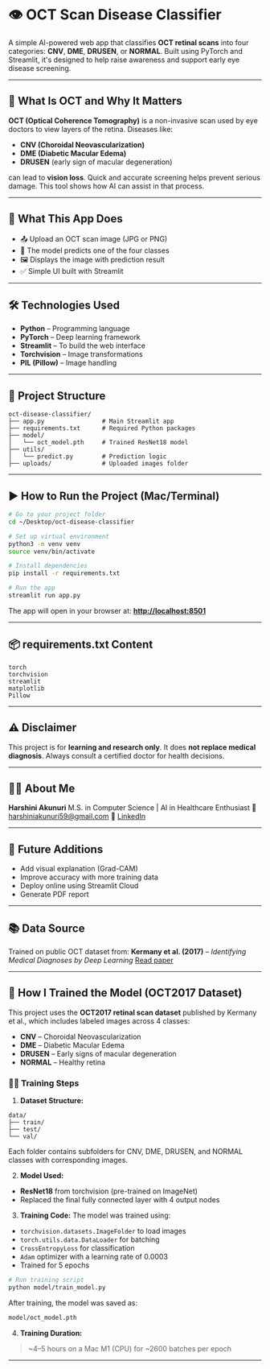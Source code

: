 # 👁️ OCT Scan Disease Classifier

A simple AI-powered web app that classifies **OCT retinal scans** into four categories: **CNV**, **DME**, **DRUSEN**, or **NORMAL**. Built using PyTorch and Streamlit, it's designed to help raise awareness and support early eye disease screening.

---

## 📖 What Is OCT and Why It Matters

**OCT (Optical Coherence Tomography)** is a non-invasive scan used by eye doctors to view layers of the retina. Diseases like:

* **CNV (Choroidal Neovascularization)**
* **DME (Diabetic Macular Edema)**
* **DRUSEN** (early sign of macular degeneration)

can lead to **vision loss**. Quick and accurate screening helps prevent serious damage. This tool shows how AI can assist in that process.

---

## 🧠 What This App Does

* 📤 Upload an OCT scan image (JPG or PNG)
* 🤖 The model predicts one of the four classes
* 🖼️ Displays the image with prediction result
* ✅ Simple UI built with Streamlit

---

## 🛠️ Technologies Used

* **Python** – Programming language
* **PyTorch** – Deep learning framework
* **Streamlit** – To build the web interface
* **Torchvision** – Image transformations
* **PIL (Pillow)** – Image handling

---

## 📁 Project Structure

```
oct-disease-classifier/
├── app.py                # Main Streamlit app
├── requirements.txt      # Required Python packages
├── model/
│   └── oct_model.pth     # Trained ResNet18 model
├── utils/
│   └── predict.py        # Prediction logic
├── uploads/              # Uploaded images folder
```

---

## ▶️ How to Run the Project (Mac/Terminal)

```bash
# Go to your project folder
cd ~/Desktop/oct-disease-classifier

# Set up virtual environment
python3 -m venv venv
source venv/bin/activate

# Install dependencies
pip install -r requirements.txt

# Run the app
streamlit run app.py
```

The app will open in your browser at: **[http://localhost:8501](http://localhost:8501)**

---

## 📦 requirements.txt Content

```
torch
torchvision
streamlit
matplotlib
Pillow
```

---

## ⚠️ Disclaimer

This project is for **learning and research only**. It does **not replace medical diagnosis**. Always consult a certified doctor for health decisions.

---

## 👩‍⚕️ About Me

**Harshini Akunuri**
M.S. in Computer Science | AI in Healthcare Enthusiast
📧 [harshiniakunuri59@gmail.com](mailto:harshiniakunuri59@gmail.com)
🔗 [LinkedIn](https://www.linkedin.com/in/harshini-akunuri/)

---

## 🔮 Future Additions

* Add visual explanation (Grad-CAM)
* Improve accuracy with more training data
* Deploy online using Streamlit Cloud
* Generate PDF report

---

## 📚 Data Source

Trained on public OCT dataset from:
**Kermany et al. (2017)** – *Identifying Medical Diagnoses by Deep Learning*
[Read paper](https://doi.org/10.1016/j.cels.2018.02.010)

---

## 🧪 How I Trained the Model (OCT2017 Dataset)

This project uses the **OCT2017 retinal scan dataset** published by Kermany et al., which includes labeled images across 4 classes:

* **CNV** – Choroidal Neovascularization
* **DME** – Diabetic Macular Edema
* **DRUSEN** – Early signs of macular degeneration
* **NORMAL** – Healthy retina

### 🧑‍💻 Training Steps

1. **Dataset Structure:**

```
data/
├── train/
├── test/
└── val/
```

Each folder contains subfolders for CNV, DME, DRUSEN, and NORMAL classes with corresponding images.

2. **Model Used:**

* **ResNet18** from torchvision (pre-trained on ImageNet)
* Replaced the final fully connected layer with 4 output nodes

3. **Training Code:**
   The model was trained using:

* `torchvision.datasets.ImageFolder` to load images
* `torch.utils.data.DataLoader` for batching
* `CrossEntropyLoss` for classification
* `Adam` optimizer with a learning rate of 0.0003
* Trained for 5 epochs

```bash
# Run training script
python model/train_model.py
```

After training, the model was saved as:

```bash
model/oct_model.pth
```

4. **Training Duration:**

> \~4–5 hours on a Mac M1 (CPU) for \~2600 batches per epoch

---


